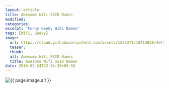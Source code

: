 ```yaml
---
layout: article
title: Awesome Wifi SSID Names
modified:
categories:
excerpt: "Funny Geeky WiFi Names"
tags: [WiFi, Geeky]
image:
  url: https://cloud.githubusercontent.com/assets/1223371/10413030/4ef14c36-6fb9-11e5-91d7-43147cdf3c64.jpg
  teaser:
  thumb:
  alt: Awesome Wifi SSID Names
  title: Awesome Wifi SSID Names
date: 2016-05-24T22:36:35+05:30
---
```



<img src="{{ page.image.url }}" alt="{{ page.image.alt }}" title="{{ page.image.title }}">
